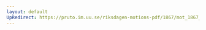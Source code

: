```yaml
---
layout: default
UpRedirect: https://pruto.im.uu.se/riksdagen-motions-pdf/1867/mot_1867__ak__217/mot_1867__ak__217-001.pdf
---
```

